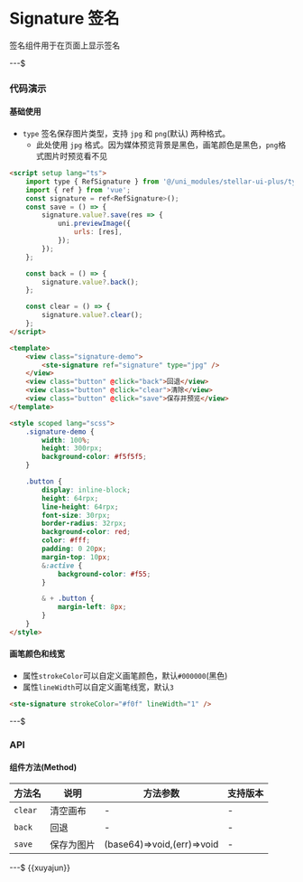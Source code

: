 # Signature 签名

签名组件用于在页面上显示签名

---$

### 代码演示

#### 基础使用

- `type` 签名保存图片类型，支持 `jpg` 和 `png`(默认) 两种格式。
    - 此处使用 `jpg` 格式。因为媒体预览背景是黑色，画笔颜色是黑色，`png`格式图片时预览看不见

```html
<script setup lang="ts">
    import type { RefSignature } from '@/uni_modules/stellar-ui-plus/types/refComponents';
    import { ref } from 'vue';
    const signature = ref<RefSignature>();
    const save = () => {
        signature.value?.save(res => {
            uni.previewImage({
                urls: [res],
            });
        });
    };

    const back = () => {
        signature.value?.back();
    };

    const clear = () => {
        signature.value?.clear();
    };
</script>

<template>
    <view class="signature-demo">
        <ste-signature ref="signature" type="jpg" />
    </view>
    <view class="button" @click="back">回退</view>
    <view class="button" @click="clear">清除</view>
    <view class="button" @click="save">保存并预览</view>
</template>

<style scoped lang="scss">
    .signature-demo {
        width: 100%;
        height: 300rpx;
        background-color: #f5f5f5;
    }

    .button {
        display: inline-block;
        height: 64rpx;
        line-height: 64rpx;
        font-size: 30rpx;
        border-radius: 32rpx;
        background-color: red;
        color: #fff;
        padding: 0 20px;
        margin-top: 10px;
        &:active {
            background-color: #f55;
        }

        & + .button {
            margin-left: 8px;
        }
    }
</style>
```

#### 画笔颜色和线宽

- 属性`strokeColor`可以自定义画笔颜色，默认`#000000`(黑色)
- 属性`lineWidth`可以自定义画笔线宽，默认`3`

```html
<ste-signature strokeColor="#f0f" lineWidth="1" />
```

---$

### API

<!-- props -->

#### 组件方法(Method)

| 方法名  | 说明       | 方法参数                   | 支持版本 |
| ------- | ---------- | -------------------------- | -------- |
| `clear` | 清空画布   | -                          | -        |
| `back`  | 回退       | -                          | -        |
| `save`  | 保存为图片 | (base64)=>void,(err)=>void | -        |

---$
{{xuyajun}}
